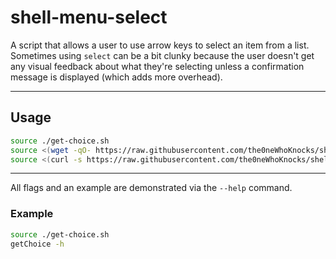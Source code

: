 # shell-menu-select

A script that allows a user to use arrow keys to select an item from a list. Sometimes using `select` can be a bit clunky because the user doesn't get any visual feedback about what they're selecting unless a confirmation message is displayed (which adds more overhead).

---

## Usage

```sh
source ./get-choice.sh                                                                                       # Loading from local disk
source <(wget -qO- https://raw.githubusercontent.com/the0neWhoKnocks/shell-menu-select/master/get-choice.sh) # Loading from GitHub at runtime (Good for single script applications)
source <(curl -s https://raw.githubusercontent.com/the0neWhoKnocks/shell-menu-select/master/get-choice.sh)   # Same as above, but with curl instead.
```

---

All flags and an example are demonstrated via the `--help` command.

### Example
```sh
source ./get-choice.sh
getChoice -h
```
